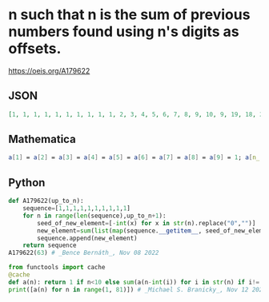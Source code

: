 # n such that n is the sum of previous numbers found using n's digits as offsets\.
https://oeis.org/A179622
## JSON
```JSON
[1, 1, 1, 1, 1, 1, 1, 1, 1, 1, 2, 3, 4, 5, 6, 7, 8, 9, 10, 9, 19, 18, 28, 27, 37, 36, 46, 45, 55, 46, 91, 101, 92, 137, 147, 138, 183, 193, 184, 138, 321, 331, 322, 276, 459, 469, 460, 414, 597, 459, 928, 919, 873, 1056, 918, 1387, 1378, 1332, 1515, 1056, 1974, 2443, 2434]
```
## Mathematica
```Mathematica
a[1] = a[2] = a[3] = a[4] = a[5] = a[6] = a[7] = a[8] = a[9] = 1; a[n_] := Block[{s = Select[ IntegerDigits@ n, # > 0 &]}, Plus @@ (a[n - # ] & /@ s)]; Array[a, 63] (* _Robert G. Wilson v_, Aug 23 2010 *)
```
## Python
```Python
def A179622(up_to_n):
    sequence=[1,1,1,1,1,1,1,1,1,1]
    for n in range(len(sequence),up_to_n+1):
        seed_of_new_element=[-int(x) for x in str(n).replace("0","")]
        new_element=sum(list(map(sequence.__getitem__, seed_of_new_element)))
        sequence.append(new_element)
    return sequence
A179622(63) # _Bence Bernáth_, Nov 08 2022
```
```Python
from functools import cache
@cache
def a(n): return 1 if n<10 else sum(a(n-int(i)) for i in str(n) if i!='0')
print([a(n) for n in range(1, 81)]) # _Michael S. Branicky_, Nov 12 2022
```
